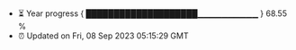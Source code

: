 - ⏳ Year progress { ████████████████████▁▁▁▁▁▁▁▁▁▁ } 68.55 %
- ⏰ Updated on Fri, 08 Sep 2023 05:15:29 GMT

